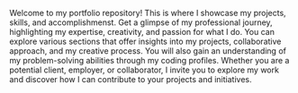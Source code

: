 Welcome to my portfolio repository! This is where I showcase my projects, skills, and accomplishmenst.
Get a glimpse of my professional journey, highlighting my expertise, creativity, and passion for what I do.
You can explore various sections that offer insights into my projects, collaborative approach, and my creative process.
You will also gain an understanding of my problem-solving abilities through my coding profiles.
Whether you are a potential client, employer, or collaborator, I invite you to explore my work and discover how I can contribute to your projects and initiatives.
